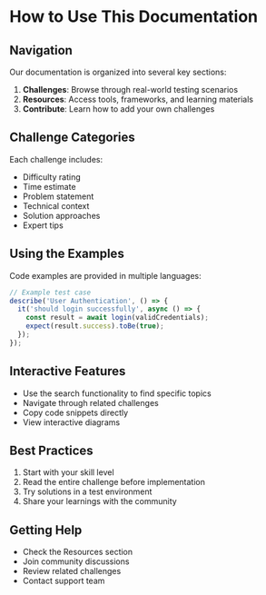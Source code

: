 # How to Use This Documentation

## Navigation

Our documentation is organized into several key sections:

1. **Challenges**: Browse through real-world testing scenarios
2. **Resources**: Access tools, frameworks, and learning materials
3. **Contribute**: Learn how to add your own challenges

## Challenge Categories

Each challenge includes:
- Difficulty rating
- Time estimate
- Problem statement
- Technical context
- Solution approaches
- Expert tips

## Using the Examples

Code examples are provided in multiple languages:

```javascript
// Example test case
describe('User Authentication', () => {
  it('should login successfully', async () => {
    const result = await login(validCredentials);
    expect(result.success).toBe(true);
  });
});
```

## Interactive Features

- Use the search functionality to find specific topics
- Navigate through related challenges
- Copy code snippets directly
- View interactive diagrams

## Best Practices

1. Start with your skill level
2. Read the entire challenge before implementation
3. Try solutions in a test environment
4. Share your learnings with the community

## Getting Help

- Check the Resources section
- Join community discussions
- Review related challenges
- Contact support team